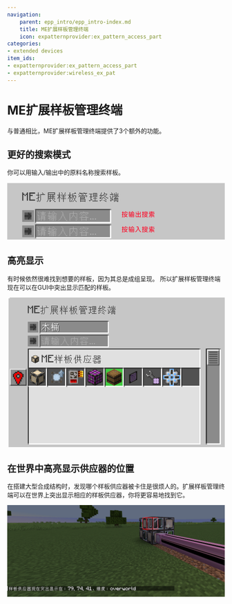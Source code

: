 ```yaml
---
navigation:
    parent: epp_intro/epp_intro-index.md
    title: ME扩展样板管理终端
    icon: expatternprovider:ex_pattern_access_part
categories:
- extended devices
item_ids:
- expatternprovider:ex_pattern_access_part
- expatternprovider:wireless_ex_pat
---
```


# ME扩展样板管理终端

与普通<ItemLink id="ae2:pattern_access_terminal" />相比，ME扩展样板管理终端提供了3个额外的功能。

<Row gap="20">
<GameScene zoom="6" background="transparent">
<ImportStructure src="../structure/cable_ex_pattern_terminal.snbt"></ImportStructure>
<IsometricCamera yaw="180"></IsometricCamera>
</GameScene>
<ItemImage id="expatternprovider:wireless_ex_pat" scale="4"></ItemImage>
</Row>

## 更好的搜索模式

你可以用输入/输出中的原料名称搜索样板。

![EPA1](../pic/epa_gui1.png)

## 高亮显示

有时候依然很难找到想要的样板，因为其总是成组呈现。
所以扩展样板管理终端现在可以在GUI中突出显示匹配的样板。

![EPA2](../pic/epa_gui2.png)

## 在世界中高亮显示供应器的位置

在搭建大型合成结构时，发现哪个样板供应器被卡住是很烦人的。扩展样板管理终端可以在世界上突出显示相应的样板供应器，你将更容易地找到它。

![EPA3](../pic/epa_gui3.png)

